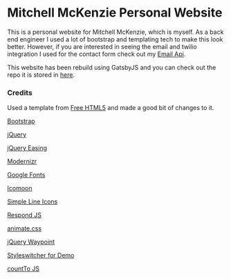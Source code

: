 # Mitchell McKenzie Personal Website

This is a personal website for Mitchell McKenzie, which is myself. As a back end engineer I used a lot of bootstrap and templating tech to make this look better. However, if you are interested in seeing the email and twilio integration I used for the contact form check out my [Email Api](https://github.com/mmcken3/email-api).

This website has been rebuild using GatsbyJS and you can check out the repo it is stored in [here](https://github.com/mmcken3/mrmckenzie-gatsby-site).

### Credits

Used a template from [Free HTML5](https://freehtml5.co/) and made a good bit of changes to it.

[Bootstrap](http://getbootstrap.com/)

[jQuery](http://jquery.com/)

[jQuery Easing](http://gsgd.co.uk/sandbox/jquery/easing/)

[Modernizr](http://modernizr.com/)

[Google Fonts](https://www.google.com/fonts/)

[Icomoon](https://icomoon.io/app/)

[Simple Line Icons](https://github.com/thesabbir/simple-line-icons)

[Respond JS](https://github.com/scottjehl/Respond/blob/master/LICENSE-MIT)

[animate.css](http://daneden.me/animate)

[jQuery Waypoint](https://github.com/imakewebthings/waypoints/blog/master/licenses.txt)

[Styleswitcher for Demo](https://github.com/camsjams/jquery-style-switcher)

[countTo JS](https://github.com/mhuggins/jquery-countTo)
